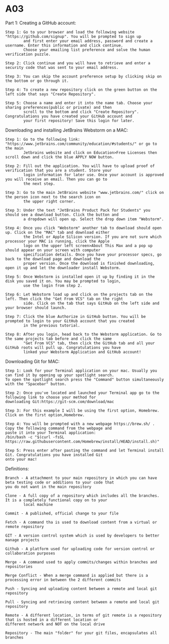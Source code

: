 # A03
Part 1:
  Creating a GitHub account:
    
    Step 1: Go to your browser and load the following website "https://github.com/signup". You will be prompted to sign up 
            and first enter your email address, password and create a username. Enter this information and click continue. 
            Choose your emailing list preference and solve the human verification puzzle.
    
    Step 2: Click continue and you will have to retrieve and enter a security code that was sent to your email address.
    
    Step 3: You can skip the account preference setup by clicking skip on the bottom or go through it.
    
    Step 4: To create a new repository click on the green button on the left side that says "Create Repository".
    
    Step 5: Choose a name and enter it into the name tab. Choose your sharing preferences(public or private) and then 
            scroll to the bottom and click "Create Repository". Congratulations you have created your GitHub account and 
            your first repository! Save this login for later.
    

  Downloading and installing JetBrains Webstorm on a MAC:
  
    Step 1: Go to the following link: "https://www.jetbrains.com/community/education/#students/" or go to the main 
            Jetbrains website and click on Education>Free Licenses then scroll down and click the blue APPLY NOW button. 
          
    Step 2: Fill out the application. You will have to upload proof of verification that you are a student. Store your 
            login information for later use. Once your account is approved you will receive an email. Then you can go to 
            the next step. 
 
    Step 3: Go to the main JetBrains website "www.jetbrains.com/" click on the person icon next to the search icon on 
            the upper right corner.
  
    Step 3: Under the text "JetBrains Product Pack for Students" you should see a download button. Click the button and 
            a dropdown will open up. Select the drop down item "Webstorm". 
  
    Step 4: Once you click "Webstorm" another tab to download should open up. Click on the "MAC" tab and download either
            the Intel or Apple Silicon version. If you are not sure which processor your MAC is running, click the Apple 
            logo on the upper left screen>About This Max and a pop up should appear on your screen with computer 
            specification details. Once you have your processor specs, go back to the download page and download the 
            proper version. Once the download is finished downloading, open it up and let the downloader install Webstorm.
  
    Step 5: Once Webstorm is installed open it up by finding it in the disk you saved it on. You may be prompted to login, 
            use the login from step 2. 
    
    Step 6: Let Webstorm load up and click on the projects tab on the left. Then click the "Get From VCS" tab on the right 
            side. Click on the tab that says GitHub on the left side and your browser should launch.
    
    Step 7: Click the blue Authorize in GitHub button. You will be prompted to login to your GitHub account that you created 
            in the previous tutorial.
    
    Step 8: After you login, head back to the Webstorm application. Go to the same projects tab before and click the same 
            "Get From VCS" tab, then click the GitHub tab and all your GitHub roots will pull up. Congratulations you have 
            linked your Webstorm Application and GitHub account!
    
Downloading Git for MAC:

    Step 1: Look for your Terminal application on your mac. Usually you can find it by opening up your spotlight search. 
    To open the spotlight search press the "Command" button simultaneously with the "Spacebar" button.
    
    Step 2: Once you've located and launched your Terminal app go to the following link to choose your method for 
    downloading Git:https://git-scm.com/download/mac
    
    Step 3: For this example I will be using the first option, Homebrew. Click on the first option,Homebrew.
    
    Step 4: You will be prompted with a new webpage https://brew.sh/ . Copy the following command from the webpage and 
    paste it into your Terminal application: 
    /bin/bash -c "$(curl -fsSL https://raw.githubusercontent.com/Homebrew/install/HEAD/install.sh)"
    
    Step 5: Press enter after pasting the command and let Terminal install Git. Congratulations you have installed Git 
    onto your mac!
    
    
    
Definitions:

    Branch - A attachment to your main repository in which you can have beta testing code or additions to your code that 
    you do not want in the main repository
    
    Clone - A full copy of a repository which includes all the branches. It is a completely functional copy on to your 
            local machine
    
    Commit - A published, official change to your file
    
    Fetch - A command tha is used to download content from a virtual or remote repository
    
    GIT - A version control system which is used by developers to better manage projects
    
    Github - A platform used for uploading code for version control or collaboration purposes
    
    Merge - A command used to apply commits/changes within branches and repositories
    
    Merge Conflict - When a merge command is applied but there is a processing error in between the 2 different commits
    
    Push - Syncing and uploading content between a remote and local git repository
    
    Pull - Syncing and retrieving content between a remote and local git repository
    
    Remote - A different location, in terms of git remote is a repository that is hosted in a different location or 
    different network and NOT on the local drive
    
    Repository - The main "folder" for your git files, encapsulates all branches 
